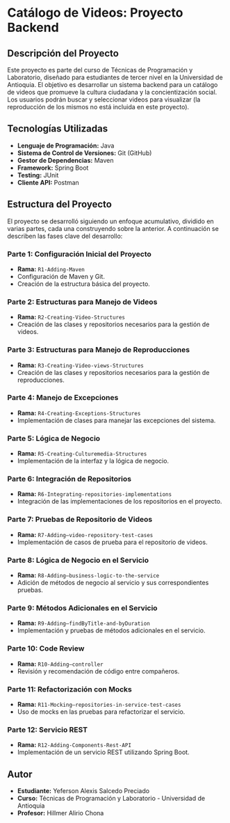 # Catálogo de Videos: Proyecto Backend

## Descripción del Proyecto

Este proyecto es parte del curso de Técnicas de Programación y Laboratorio, diseñado para estudiantes de tercer nivel en la Universidad de Antioquia. El objetivo es desarrollar un sistema backend para un catálogo de videos que promueve la cultura ciudadana y la concientización social. Los usuarios podrán buscar y seleccionar videos para visualizar (la reproducción de los mismos no está incluida en este proyecto).

## Tecnologías Utilizadas

- **Lenguaje de Programación:** Java
- **Sistema de Control de Versiones:** Git (GitHub)
- **Gestor de Dependencias:** Maven
- **Framework:** Spring Boot 
- **Testing:** JUnit
- **Cliente API:** Postman

## Estructura del Proyecto

El proyecto se desarrolló siguiendo un enfoque acumulativo, dividido en varias partes, cada una construyendo sobre la anterior. A continuación se describen las fases clave del desarrollo:

### Parte 1: Configuración Inicial del Proyecto
- **Rama:** `R1-Adding-Maven`
- Configuración de Maven y Git.
- Creación de la estructura básica del proyecto.

### Parte 2: Estructuras para Manejo de Videos
- **Rama:** `R2-Creating-Video-Structures`
- Creación de las clases y repositorios necesarios para la gestión de videos.

### Parte 3: Estructuras para Manejo de Reproducciones
- **Rama:** `R3-Creating-Video-views-Structures`
- Creación de las clases y repositorios necesarios para la gestión de reproducciones.

### Parte 4: Manejo de Excepciones
- **Rama:** `R4-Creating-Exceptions-Structures`
- Implementación de clases para manejar las excepciones del sistema.

### Parte 5: Lógica de Negocio
- **Rama:** `R5-Creating-Culturemedia-Structures`
- Implementación de la interfaz y la lógica de negocio.

### Parte 6: Integración de Repositorios
- **Rama:** `R6-Integrating-repositories-implementations`
- Integración de las implementaciones de los repositorios en el proyecto.

### Parte 7: Pruebas de Repositorio de Videos
- **Rama:** `R7-Adding–video-repository-test-cases`
- Implementación de casos de prueba para el repositorio de videos.

### Parte 8: Lógica de Negocio en el Servicio
- **Rama:** `R8-Adding–business-logic-to-the-service`
- Adición de métodos de negocio al servicio y sus correspondientes pruebas.

### Parte 9: Métodos Adicionales en el Servicio
- **Rama:** `R9-Adding–findByTitle-and-byDuration`
- Implementación y pruebas de métodos adicionales en el servicio.

### Parte 10: Code Review
- **Rama:** `R10-Adding–controller`
- Revisión y recomendación de código entre compañeros.

### Parte 11: Refactorización con Mocks
- **Rama:** `R11-Mocking–repositories-in-service-test-cases`
- Uso de mocks en las pruebas para refactorizar el servicio.

### Parte 12: Servicio REST
- **Rama:** `R12-Adding-Components-Rest-API`
- Implementación de un servicio REST utilizando Spring Boot.

## Autor

- **Estudiante:** Yeferson Alexis Salcedo Preciado
- **Curso:** Técnicas de Programación y Laboratorio - Universidad de Antioquia
- **Profesor:** Hillmer Alirio Chona
